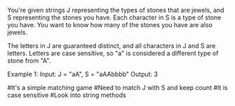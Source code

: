 You're given strings J representing the types of stones that are jewels, and 
S representing the stones you have.  Each character in S is a type of stone 
you have.  You want to know how many of the stones you have are also jewels.

The letters in J are guaranteed distinct, and all characters in J and 
S are letters. Letters are case sensitive, so "a" is considered a different 
type of stone from "A".

Example 1:
Input: J = "aA", S = "aAAbbbb"
Output: 3

#It's a simple matching game
#Need to match J with S and keep count
#It is case sensitive
#Look into string methods
